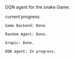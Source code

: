 DQN agent for the snake Game.


current progress:

    Game Backend: Done.
    
    Random Agent: Done.
    
    Grapic: Done.
    
    DQN agent: In progress.